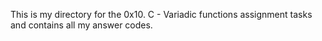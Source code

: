 This is my directory for the 0x10. C - Variadic functions assignment tasks and contains all my answer codes.
